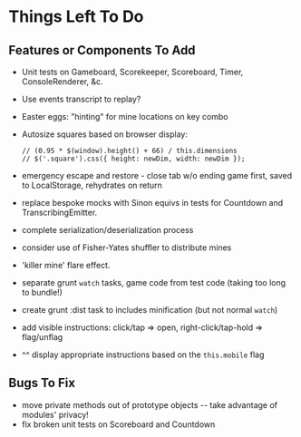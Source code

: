 # Things Left To Do

## Features or Components To Add
 - Unit tests on Gameboard, Scorekeeper, Scoreboard, Timer, ConsoleRenderer, &c.
 - Use events transcript to replay?
 - Easter eggs: "hinting" for mine locations on key combo
 - Autosize squares based on browser display:
    ```
    // (0.95 * $(window).height() + 66) / this.dimensions
    // $('.square').css({ height: newDim, width: newDim });
    ```
 - emergency escape and restore - close tab w/o ending game first, saved to LocalStorage, rehydrates on return
 - replace bespoke mocks with Sinon equivs in tests for Countdown and TranscribingEmitter.
 - complete serialization/deserialization process
 - consider use of Fisher-Yates shuffler to distribute mines
 - 'killer mine' flare effect.

 - separate grunt `watch` tasks, game code from test code (taking too long to bundle!)
 - create grunt :dist task to includes minification (but not normal `watch`)
 - add visible instructions: click/tap => open, right-click/tap-hold => flag/unflag
 - ^^ display appropriate instructions based on the `this.mobile` flag

## Bugs To Fix
 - move private methods out of prototype objects -- take advantage of modules' privacy!
 - fix broken unit tests on Scoreboard and Countdown